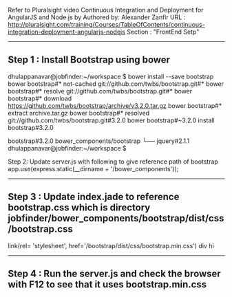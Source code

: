 Refer to Pluralsight video 
Continuous Integration and Deployment for AngularJS and Node.js by Authored by: Alexander Zanfir
URL : http://pluralsight.com/training/Courses/TableOfContents/continuous-integration-deployment-angularjs-nodejs
Section : "FrontEnd Setp" 

----------------------------------------------
Step 1 : Install Bootstrap using bower
--------------------------------------------
dhulappanavar@jobfinder:~/workspace $ bower install --save bootstrap
bower bootstrap#*           not-cached git://github.com/twbs/bootstrap.git#*
bower bootstrap#*              resolve git://github.com/twbs/bootstrap.git#*
bower bootstrap#*             download https://github.com/twbs/bootstrap/archive/v3.2.0.tar.gz
bower bootstrap#*              extract archive.tar.gz
bower bootstrap#*             resolved git://github.com/twbs/bootstrap.git#3.2.0
bower bootstrap#~3.2.0         install bootstrap#3.2.0

bootstrap#3.2.0 bower_components/bootstrap
└── jquery#2.1.1
dhulappanavar@jobfinder:~/workspace $


Step 2: Update server.js with following to give reference path of bootstrap
app.use(express.static(__dirname + '/bower_components'));

----------------------------------------------------------------------------
Step 3 : Update index.jade to reference bootstrap.css 
which is directory jobfinder/bower_components/bootstrap/dist/css/bootstrap.css
--------------------------------------------------------------------------------
link(rel= 'stylesheet', href='/bootstrap/dist/css/bootstrap.min.css')
div hi

--------------------------------------------------------------------------------------------------
Step 4 : Run the server.js and check the browser with F12 to see that it uses bootstrap.min.css
-----------------------------------------------------------------------------------------------------

